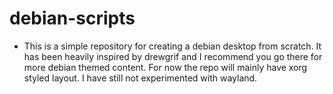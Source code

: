 # debian-scripts
- This is a simple repository for creating a debian desktop from scratch. It has been heavily inspired by drewgrif and I recommend you go there for more debian themed content. For now the repo will mainly have xorg styled layout. I have still not experimented with wayland.
